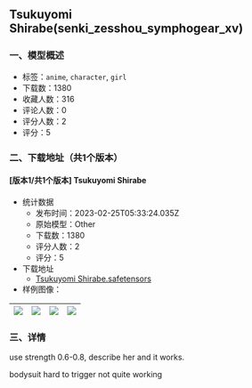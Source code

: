 ## Tsukuyomi Shirabe(senki_zesshou_symphogear_xv)
### 一、模型概述

- 标签：`anime`, `character`, `girl`
- 下载数：1380
- 收藏人数：316
- 评论人数：0
- 评分人数：2
- 评分：5

### 二、下载地址（共1个版本）

#### [版本1/共1个版本] Tsukuyomi Shirabe

- 统计数据
  - 发布时间：2023-02-25T05:33:24.035Z
  - 原始模型：Other
  - 下载数：1380
  - 评分人数：2
  - 评分：5
- 下载地址
  - [Tsukuyomi Shirabe.safetensors](https://civitai.com/api/download/models/15112)
- 样例图像：

| <img src="https://image.civitai.com/xG1nkqKTMzGDvpLrqFT7WA/f73f9f04-2bd2-4719-7346-b19431307200/width=450/148667.jpeg" /> | <img src="https://image.civitai.com/xG1nkqKTMzGDvpLrqFT7WA/5238a2e2-9be1-4455-3cca-daf85d366900/width=450/148677.jpeg" /> | <img src="https://image.civitai.com/xG1nkqKTMzGDvpLrqFT7WA/b4b8cb4c-6bc4-4141-2225-9e7627355700/width=450/148693.jpeg" /> | <img src="https://image.civitai.com/xG1nkqKTMzGDvpLrqFT7WA/a423aab6-2868-4bf3-575d-d1761ce69200/width=450/148676.jpeg" /> |
| ---- | ---- | ---- | ---- |


### 三、详情
<p>use strength 0.6-0.8, describe her and it works.</p><p>bodysuit hard to trigger not quite working </p>